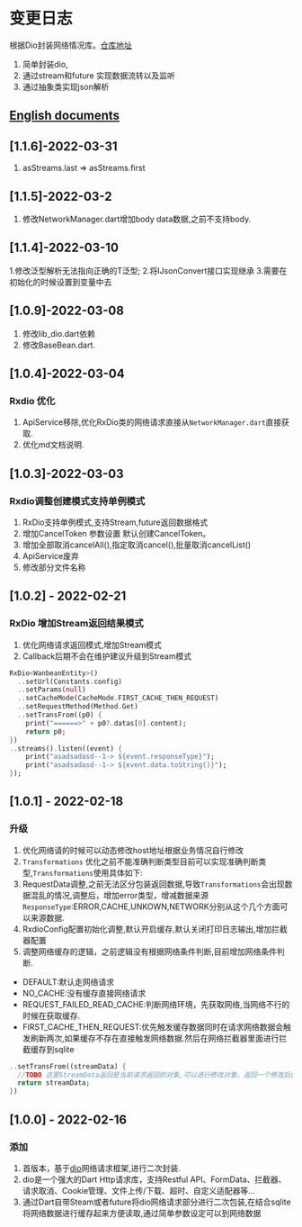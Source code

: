 # 变更日志

根据Dio封装网络情况库。[仓库地址](https://gitee.com/xjdd/flutter-rx-dio)

1. 简单封装dio,
2. 通过stream和future 实现数据流转以及监听
3. 通过抽象类实现json解析

## [English documents](/CHANGELOG.md)

## [1.1.6]-2022-03-31

1. asStreams.last => asStreams.first

## [1.1.5]-2022-03-2

1. 修改NetworkManager.dart增加body data数据,之前不支持body.

## [1.1.4]-2022-03-10

1.修改泛型解析无法指向正确的T泛型;
2.将IJsonConvert接口实现继承
3.需要在初始化的时候设置到变量中去

## [1.0.9]-2022-03-08

1. 修改lib_dio.dart依赖
2. 修改BaseBean.dart.

## [1.0.4]-2022-03-04

### Rxdio 优化

1. ApiService移除,优化RxDio类的网络请求直接从`NetworkManager.dart`直接获取.
2. 优化md文档说明.

## [1.0.3]-2022-03-03

### Rxdio调整创建模式支持单例模式

1. RxDio支持单例模式,支持Stream,future返回数据格式
2. 增加CancelToken 参数设置 默认创建CancelToken。
3. 增加全部取消cancelAll(),指定取消cancel(),批量取消cancelList()
4. ApiService废弃
5. 修改部分文件名称

## [1.0.2] - 2022-02-21

### RxDio 增加Stream返回结果模式

1. 优化网络请求返回模式,增加Stream模式
2. Callback后期不会在维护建议升级到Stream模式

```dart
RxDio<WanbeanEntity>()
  ..setUrl(Constants.config)
  ..setParams(null)
  ..setCacheMode(CacheMode.FIRST_CACHE_THEN_REQUEST)
  ..setRequestMethod(Method.Get)
  ..setTransFrom((p0) {
    print("======>" + p0?.datas[0].content);
    return p0;
})
..streams().listen((event) {
    print("asadsadasd--1-> ${event.responseType}");
    print("asadsadasd--1-> ${event.data.toString()}");
});
```

## [1.0.1] - 2022-02-18

### 升级

1. 优化网络请的时候可以动态修改host地址根据业务情况自行修改
2. `Transformations` 优化之前不能准确判断类型目前可以实现准确判断类型,`Transformations`使用具体如下:
3. RequestData调整,之前无法区分包装返回数据,导致`Transformations`会出现数据混乱的情况,调整后，增加error类型，增减数据来源`ResponseType`:ERROR,CACHE,UNKOWN,NETWORK分别从这个几个方面可以来源数据.
4. RxdioConfig配置初始化调整,默认开启缓存,默认关闭打印日志输出,增加拦截器配置
5. 调整网络缓存的逻辑，之前逻辑没有根据网络条件判断,目前增加网络条件判断.

- DEFAULT:默认走网络请求
- NO_CACHE:没有缓存直接网络请求
- REQUEST_FAILED_READ_CACHE:判断网络环境，先获取网络,当网络不行的时候在获取缓存.
- FIRST_CACHE_THEN_REQUEST:优先触发缓存数据同时在请求网络数据会触发刷新两次,如果缓存不存在直接触发网络数据.然后在网络拦截器里面进行拦截缓存到sqlite

```dart
..setTransFrom((streamData) {
  //TODO 这里StreamData返回是当前请求返回的对象,可以进行修改对象，返回一个修改后的对象
  return streamData;
})
```

## [1.0.0] - 2022-02-16

### 添加

1. 首版本，基于[dio](https://github.com/flutterchina/dio)网络请求框架,进行二次封装.
2. dio是一个强大的Dart Http请求库，支持Restful API、FormData、拦截器、请求取消、Cookie管理、文件上传/下载、超时、自定义适配器等...
3. 通过Dart自带Steam或者future将dio网络请求部分进行二次包装,在结合sqlite将网络数据进行缓存起来方便读取,通过简单参数设定可以到网络数据
